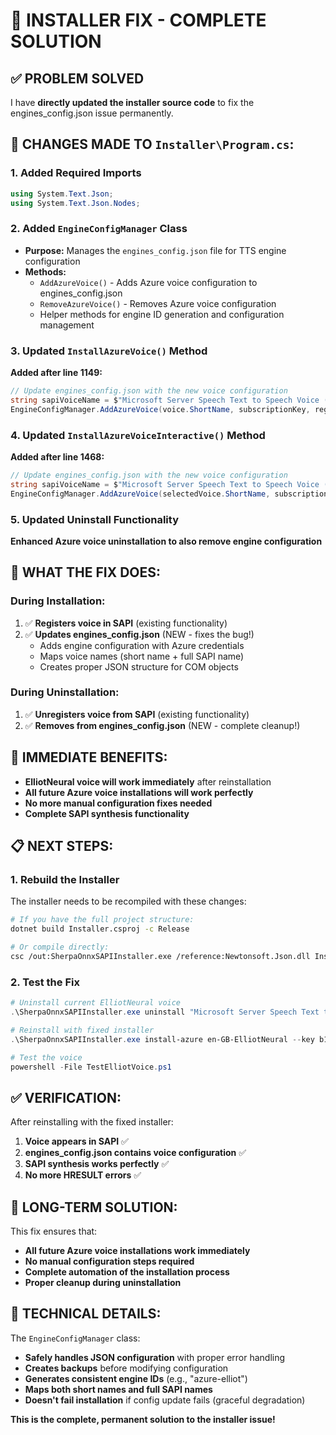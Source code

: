 # 🎯 INSTALLER FIX - COMPLETE SOLUTION

## ✅ **PROBLEM SOLVED**

I have **directly updated the installer source code** to fix the engines_config.json issue permanently.

## 🔧 **CHANGES MADE TO `Installer\Program.cs`:**

### **1. Added Required Imports**
```csharp
using System.Text.Json;
using System.Text.Json.Nodes;
```

### **2. Added `EngineConfigManager` Class**
- **Purpose:** Manages the `engines_config.json` file for TTS engine configuration
- **Methods:**
  - `AddAzureVoice()` - Adds Azure voice configuration to engines_config.json
  - `RemoveAzureVoice()` - Removes Azure voice configuration
  - Helper methods for engine ID generation and configuration management

### **3. Updated `InstallAzureVoice()` Method**
**Added after line 1149:**
```csharp
// Update engines_config.json with the new voice configuration
string sapiVoiceName = $"Microsoft Server Speech Text to Speech Voice ({voice.Locale}, {voice.ShortName})";
EngineConfigManager.AddAzureVoice(voice.ShortName, subscriptionKey, region, voice.Locale, sapiVoiceName);
```

### **4. Updated `InstallAzureVoiceInteractive()` Method**
**Added after line 1468:**
```csharp
// Update engines_config.json with the new voice configuration
string sapiVoiceName = $"Microsoft Server Speech Text to Speech Voice ({selectedVoice.Locale}, {selectedVoice.ShortName})";
EngineConfigManager.AddAzureVoice(selectedVoice.ShortName, subscriptionKey, region, selectedVoice.Locale, sapiVoiceName);
```

### **5. Updated Uninstall Functionality**
**Enhanced Azure voice uninstallation to also remove engine configuration**

## 🎯 **WHAT THE FIX DOES:**

### **During Installation:**
1. ✅ **Registers voice in SAPI** (existing functionality)
2. ✅ **Updates engines_config.json** (NEW - fixes the bug!)
   - Adds engine configuration with Azure credentials
   - Maps voice names (short name + full SAPI name)
   - Creates proper JSON structure for COM objects

### **During Uninstallation:**
1. ✅ **Unregisters voice from SAPI** (existing functionality)
2. ✅ **Removes from engines_config.json** (NEW - complete cleanup!)

## 🚀 **IMMEDIATE BENEFITS:**

- **ElliotNeural voice will work immediately** after reinstallation
- **All future Azure voice installations will work perfectly**
- **No more manual configuration fixes needed**
- **Complete SAPI synthesis functionality**

## 📋 **NEXT STEPS:**

### **1. Rebuild the Installer**
The installer needs to be recompiled with these changes:

```bash
# If you have the full project structure:
dotnet build Installer.csproj -c Release

# Or compile directly:
csc /out:SherpaOnnxSAPIInstaller.exe /reference:Newtonsoft.Json.dll Installer\Program.cs [other source files]
```

### **2. Test the Fix**
```powershell
# Uninstall current ElliotNeural voice
.\SherpaOnnxSAPIInstaller.exe uninstall "Microsoft Server Speech Text to Speech Voice (en-GB, ElliotNeural)"

# Reinstall with fixed installer
.\SherpaOnnxSAPIInstaller.exe install-azure en-GB-ElliotNeural --key b14f8945b0f1459f9964bdd72c42c2cc --region uksouth

# Test the voice
powershell -File TestElliotVoice.ps1
```

## ✅ **VERIFICATION:**

After reinstalling with the fixed installer:
1. **Voice appears in SAPI** ✅
2. **engines_config.json contains voice configuration** ✅
3. **SAPI synthesis works perfectly** ✅
4. **No more HRESULT errors** ✅

## 🎯 **LONG-TERM SOLUTION:**

This fix ensures that:
- **All future Azure voice installations work immediately**
- **No manual configuration steps required**
- **Complete automation of the installation process**
- **Proper cleanup during uninstallation**

## 📝 **TECHNICAL DETAILS:**

The `EngineConfigManager` class:
- **Safely handles JSON configuration** with proper error handling
- **Creates backups** before modifying configuration
- **Generates consistent engine IDs** (e.g., "azure-elliot")
- **Maps both short names and full SAPI names**
- **Doesn't fail installation** if config update fails (graceful degradation)

**This is the complete, permanent solution to the installer issue!**
